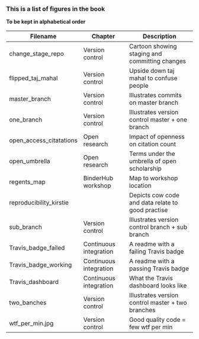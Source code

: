 ### This is a list of figures in the book

**To be kept in alphabetical order**

| Filename                   | Chapter                | Description                                       |
| -------------------------- | ---------------------- | ------------------------------------------------- |
| change_stage_repo          | Version control        | Cartoon showing staging and committing changes    |
| flipped_taj_mahal          | Version control        | Upside down taj mahal to confuse people           |
| master_branch              | Version control        | Illustrates commits on master branch              |
| one_branch                 | Version control        | Illustrates version control master + one branch   |
| open_access_citatations    | Open research          | Impact of openness on citation count              |
| open_umbrella              | Open research          | Terms under the umbrella of open scholarship      |
| regents_map                | BinderHub workshop     | Map to workshop location                          |
| reproducibility_kirstie    |                        | Depicts cow code and data relate to good practise |
| sub_branch                 | Version control        | Illustrates version control branch + sub branch   |
| Travis_badge_failed        | Continuous integration | A readme with a failing Travis badge              |
| Travis_badge_working       | Continuous integration | A readme with a passing Travis badge              |
| Travis_dashboard           | Continuous integration | What the Travis dashboard looks like              |
| two_banches                | Version control        | Illustrates version control master + two branches |
| wtf_per_min.jpg            | Version control        | Good quality code = few wtf per min               |
